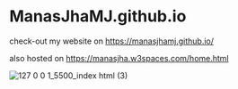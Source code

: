 # ManasJhaMJ.github.io

check-out my website on https://manasjhamj.github.io/

also hosted on https://manasjha.w3spaces.com/home.html

![127 0 0 1_5500_index html (3)](https://github.com/ManasJhaMJ/ManasJhaMJ.github.io/assets/83183824/0e450f5d-7250-4f30-beb0-2aa2cb99c5f7)
